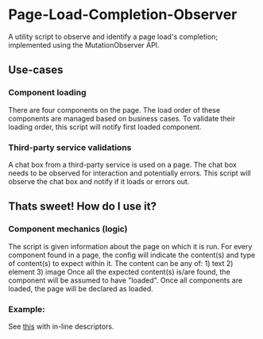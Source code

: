 # Page-Load-Completion-Observer
A utility script to observe and identify a page load's completion; implemented using the MutationObserver API.
## Use-cases
### Component loading
There are four components on the page. The load order of these components are managed based on business cases.
To validate their loading order, this script will notify first loaded component. 
### Third-party service validations
A chat box from a third-party service is used on a page. The chat box needs to be observed for interaction and potentially errors. 
This script will observe the chat box and notify if it loads or errors out.
## Thats sweet! How do I use it?
### Component mechanics (logic)
The script is given information about the page on which it is run.
For every component found in a page, the config will indicate the content(s) and type of content(s) to expect within it.
The content can be any of: 1) text 2) element 3) image
Once all the expected content(s) is/are found, the component will be assumed to have "loaded".
Once all components are loaded, the page will be declared as loaded.
### Example:
See [this](https://github.com/BharathSampathKumar/Page-Load-Completion-Observer/blob/master/Tealeaf_init_v2%20(current%20with%20doc).js) with in-line descriptors.
